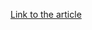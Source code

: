 [Link to the article](https://alibabacloud.com/blog/return-of-watchbog-exploiting-jenkins-cve-2018-1000861_594798)
